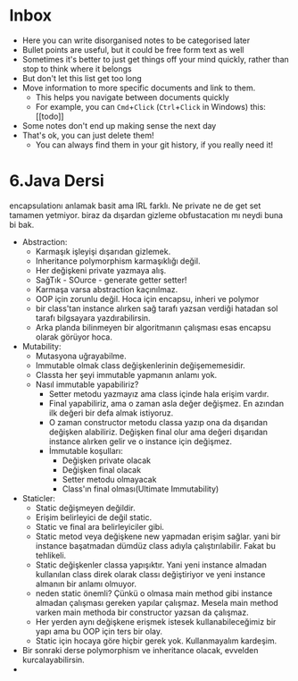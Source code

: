 # Inbox

- Here you can write disorganised notes to be categorised later
- Bullet points are useful, but it could be free form text as well
- Sometimes it's better to just get things off your mind quickly, rather than stop to think where it belongs
- But don't let this list get too long
- Move information to more specific documents and link to them.
  - This helps you navigate between documents quickly
  - For example, you can `Cmd`+`Click` (`Ctrl`+`Click` in Windows) this: [[todo]]
- Some notes don't end up making sense the next day
- That's ok, you can just delete them!
  - You can always find them in your git history, if you really need it!



# 6.Java Dersi
encapsulationı anlamak basit ama IRL farklı. Ne private ne de get set tamamen yetmiyor. biraz da dışardan gizleme obfustacation mı neydi buna bi bak.

- Abstraction:
  - Karmaşık işleyişi dışarıdan gizlemek.
  - Inheritance polymorphism karmaşıklığı değil.
  - Her değişkeni private yazmaya alış.
  - SağTık - SOurce - generate getter setter!
  - Karmaşa varsa abstraction kaçınılmaz.
  - OOP için zorunlu değil. Hoca için encapsu, inheri ve polymor
  - bir class'tan instance alırken sağ tarafı yazsan verdiği hatadan sol tarafı bilgsayara yazdırabilirsin.
  - Arka planda bilinmeyen bir algoritmanın çalışması esas encapsu olarak görüyor hoca. 
- Mutability:
  - Mutasyona uğrayabilme.
  - Immutable olmak class değişkenlerinin değişememesidir.
  - Classta her şeyi immutable yapmanın anlamı yok.
  - Nasıl immutable yapabiliriz?
    - Setter metodu yazmayız ama class içinde hala erişim vardır.
    - Final yapabiliriz, ama o zaman asla değer değişmez. En azından ilk değeri bir defa almak istiyoruz.
    - O zaman constructor metodu classa yazıp ona da dışarıdan değişken alabiliriz. Değişken final olur ama değeri dışarıdan instance alırken gelir ve o instance için değişmez.
    - İmmutable koşulları:
      - Değişken private olacak
      - Değişken final olacak
      - Setter metodu olmayacak
      - Class'ın final olması(Ultimate Immutability)
- Staticler:
  - Static değişmeyen değildir.
  - Erişim belirleyici de değil static.
  - Static ve final ara belirleyiciler gibi.
  - Static metod veya değişkene new yapmadan erişim sağlar. yani bir instance başatmadan dümdüz class adıyla çalıştırılabilir. Fakat bu tehlikeli. 
  - Static değişkenler classa yapışıktır. Yani yeni instance almadan kullanılan class direk olarak classı değiştiriyor ve yeni instance almanın bir anlamı olmuyor.
  - neden static önemli? Çünkü o olmasa main method gibi instance almadan çalışması gereken yapılar çalışmaz. Mesela main method varken main methoda bir constructor yazsan da çalışmaz.
  - Her yerden aynı değişkene erişmek istesek kullanabileceğimiz bir yapı ama bu OOP için ters bir olay.
  - Static için hocaya göre hiçbir gerek yok. Kullanmayalım kardeşim.
- Bir sonraki derse polymorphism ve inheritance olacak, evvelden kurcalayabilirsin.
- 


